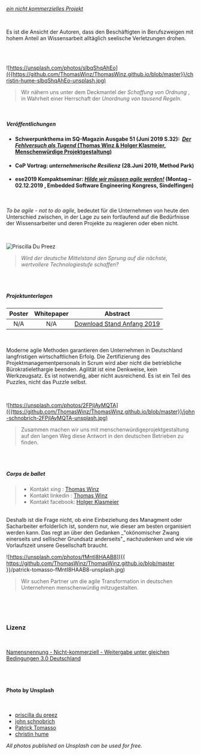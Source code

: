 [*ein nicht kommerzielles Projekt*](https://creativecommons.org/licenses/by-nc-sa/3.0/de/)

<br>

Es ist die Ansicht der Autoren, dass den Beschäftigten in Berufszweigen mit hohem Anteil an Wissensarbeit alltäglich seelische Verletzungen drohen. 


<br>
<br>

![https://unsplash.com/photos/slbqShqAhEo]({{https://github.com/ThomasWinz/ThomasWinz.github.io/blob/master}}/christin-hume-slbqShqAhEo-unsplash.jpg)
> Wir nähern uns unter dem Deckmantel der _Schaffung von Ordnung_ , in Wahrheit einer Herrschaft der  _Unordnung von tausend Regeln_.  


<br>


##### Veröffentlichungen

* #### Schwerpunkthema im **SQ-Magazin Ausgabe 51** (Juni 2019 S.32):&nbsp; [*Der Fehlversuch als Tugend*  (Thomas Winz & Holger Klasmeier, Menschenwürdige Projektgestaltung)](http://www.sq-magazin.de/de/magazin/sq-magazin-ausgabe-51.html)
* #### CoP Vortrag: *unternehmerische Resilienz* (28.Juni 2019, Method Park)
* #### ese2019 Kompaktseminar: [*Hilde wir müssen agile werden!*](https://express.converia.de/frontend/index.php?page_id=9812&v=List&do=15&day=1001&ses=10652#anker_session_10652)  (Montag – 02.12.2019 , Embedded Software Engineering Kongress, Sindelfingen) 


<br>


_To be agile - not to do agile,_ bedeutet für die Unternehmen von heute den Unterschied zwischen, in der Lage zu sein fortlaufend auf die Bedürfnisse der Wissensarbeiter und deren Projekte zu reagieren oder eben nicht.

<br>

![Priscilla Du Preez]({{https://github.com/ThomasWinz/ThomasWinz.github.io/blob/master}}/priscilla-du-preez-nF8xhLMmg0c-unsplash.jpg)

> _Wird der deutsche Mittelstand den Sprung auf die nächste, wertvollere Technologiestufe schaffen?_


<br>
<br>

##### Projektunterlagen

Poster | Whitepaper | Abstract           
:---:| :---: |:---: 
 N/A | N/A |[Download  Stand Anfang 2019 ](https://github.com/ThomasWinz/RechtMenschenwuerdigeProjektgestaltung/blob/master/RechtMenschenwürdigeProjektgestaltung_Abstrakt.pdf) 

<br>

Moderne agile Methoden garantieren den Unternehmen in Deutschland langfristigen wirtschaftlichen Erfolg. Die  Zertifizierung des Projektmanagementpersonals in Scrum wird aber nicht die  betriebliche Bürokratielethargie beenden. Agilität ist eine Denkweise, kein Werkzeugsatz. Es ist notwendig, aber nicht ausreichend. Es ist ein Teil des Puzzles, nicht das Puzzle selbst. 


<br>

![https://unsplash.com/photos/2FPjlAyMQTA]({{ttps://github.com/ThomasWinz/ThomasWinz.github.io/blob/master}}/john-schnobrich-2FPjlAyMQTA-unsplash.jpg)

> Zusammen machen wir uns mit menschenwürdigeprojektgestaltung auf den langen Weg diese Antwort in den deutschen Betrieben zu finden.


<br>
<br>


##### Corps de ballet

> - Kontakt xing : [Thomas Winz](https://www.xing.com/profile/Thomas_Winz2)
> - Kontakt linkedin : [Thomas Winz](https://www.linkedin.com/in/thomas-winz-901b1014b/)
> - Kontakt facebook: [Holger Klasmeier](https://www.facebook.com/Holger.Klasmeier)

<br>
Deshalb ist die Frage nicht, ob eine Einbeziehung des Managment oder Sacharbeiter erfolderlich ist, sondern nur, wie dieser am besten organisiert werden kann. Das regt an über den Gedanken _"okönomischer Zwang einerseits und sellischer Grundsatz anderseits"_ nachzudenken und wie vie Vorlaufszeit unsere Gesellschaft braucht.


<br>

![https://unsplash.com/photos/fMntI8HAAB8]({{ https://github.com/ThomasWinz/ThomasWinz.github.io/blob/master }}/patrick-tomasso-fMntI8HAAB8-unsplash.jpg)

>Wir suchen Partner um die agile Transformation in deutschen Unternehmen menschenwürdig mitzugestalten.

<br>


<br>
<br>

### Lizenz

<br>

[Namensnennung - Nicht-kommerziell - Weitergabe unter gleichen Bedingungen 3.0 Deutschland](https://creativecommons.org/licenses/by-nc-sa/3.0/de/)

<br>
<br>

#### Photo by Unsplash

<br>

* [priscilla du preez](https://unsplash.com/search/photos/priscilla-du-preez--woman)
* [john schnobrich](https://unsplash.com/photos/2FPjlAyMQTA)
* [Patrick Tomasso](https://unsplash.com/photos/fMntI8HAAB8)
* [christin hume](https://unsplash.com/photos/slbqShqAhEo)


_All photos published on Unsplash can be used for free._
